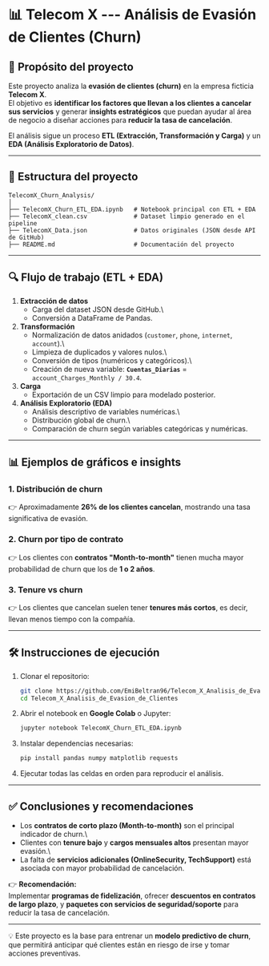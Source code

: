 # 📊 Telecom X --- Análisis de Evasión de Clientes (Churn)

## 📌 Propósito del proyecto

Este proyecto analiza la **evasión de clientes (churn)** en la empresa
ficticia **Telecom X**.\
El objetivo es **identificar los factores que llevan a los clientes a
cancelar sus servicios** y generar **insights estratégicos** que puedan
ayudar al área de negocio a diseñar acciones para **reducir la tasa de
cancelación**.

El análisis sigue un proceso **ETL (Extracción, Transformación y
Carga)** y un **EDA (Análisis Exploratorio de Datos)**.

------------------------------------------------------------------------

## 📂 Estructura del proyecto

    TelecomX_Churn_Analysis/
    │
    ├── TelecomX_Churn_ETL_EDA.ipynb   # Notebook principal con ETL + EDA
    ├── TelecomX_clean.csv             # Dataset limpio generado en el pipeline
    ├── TelecomX_Data.json             # Datos originales (JSON desde API de GitHub)
    ├── README.md                      # Documentación del proyecto

------------------------------------------------------------------------

## 🔍 Flujo de trabajo (ETL + EDA)

1.  **Extracción de datos**
    -   Carga del dataset JSON desde GitHub.\
    -   Conversión a DataFrame de Pandas.
2.  **Transformación**
    -   Normalización de datos anidados (`customer`, `phone`,
        `internet`, `account`).\
    -   Limpieza de duplicados y valores nulos.\
    -   Conversión de tipos (numéricos y categóricos).\
    -   Creación de nueva variable: **`Cuentas_Diarias`** =
        `account_Charges_Monthly / 30.4`.
3.  **Carga**
    -   Exportación de un CSV limpio para modelado posterior.
4.  **Análisis Exploratorio (EDA)**
    -   Análisis descriptivo de variables numéricas.\
    -   Distribución global de churn.\
    -   Comparación de churn según variables categóricas y numéricas.

------------------------------------------------------------------------

## 📊 Ejemplos de gráficos e insights

### 1. Distribución de churn

👉 Aproximadamente **26% de los clientes cancelan**, mostrando una tasa
significativa de evasión.

### 2. Churn por tipo de contrato

👉 Los clientes con **contratos "Month-to-month"** tienen mucha mayor
probabilidad de churn que los de **1 o 2 años**.

### 3. Tenure vs churn

👉 Los clientes que cancelan suelen tener **tenures más cortos**, es
decir, llevan menos tiempo con la compañía.

------------------------------------------------------------------------

## 🛠️ Instrucciones de ejecución

1.  Clonar el repositorio:

    ``` bash
    git clone https://github.com/EmiBeltran96/Telecom_X_Analisis_de_Evasion_de_Clientes.git
    cd Telecom_X_Analisis_de_Evasion_de_Clientes
    ```

2.  Abrir el notebook en **Google Colab** o Jupyter:

    ``` bash
    jupyter notebook TelecomX_Churn_ETL_EDA.ipynb
    ```

3.  Instalar dependencias necesarias:

    ``` bash
    pip install pandas numpy matplotlib requests
    ```

4.  Ejecutar todas las celdas en orden para reproducir el análisis.

------------------------------------------------------------------------

## ✅ Conclusiones y recomendaciones

-   Los **contratos de corto plazo (Month-to-month)** son el principal
    indicador de churn.\
-   Clientes con **tenure bajo** y **cargos mensuales altos** presentan
    mayor evasión.\
-   La falta de **servicios adicionales (OnlineSecurity, TechSupport)**
    está asociada con mayor probabilidad de cancelación.

👉 **Recomendación:**\
Implementar **programas de fidelización**, ofrecer **descuentos en
contratos de largo plazo**, y **paquetes con servicios de
seguridad/soporte** para reducir la tasa de cancelación.

------------------------------------------------------------------------

💡 Este proyecto es la base para entrenar un **modelo predictivo de
churn**, que permitirá anticipar qué clientes están en riesgo de irse y
tomar acciones preventivas.
